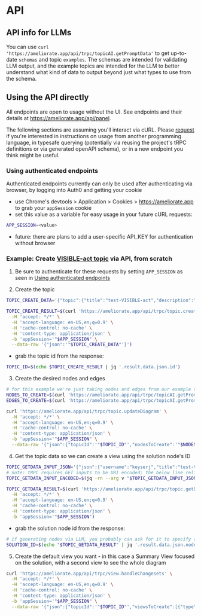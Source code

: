 # API

## API info for LLMs

You can use `curl 'https://ameliorate.app/api/trpc/topicAI.getPromptData'` to get up-to-date `schemas` and topic `examples`. The schemas are intended for validating LLM output, and the example topics are intended for the LLM to better understand what kind of data to output beyond just what types to use from the schema.

## Using the API directly

All endpoints are open to usage without the UI. See endpoints and their details at https://ameliorate.app/api/panel.

The following sections are assuming you'll interact via cURL. Please [request](https://github.com/amelioro/ameliorate/blob/main/CONTRIBUTING.md#reaching-out) if you're interested in instructions on usage from another programming language, in typesafe querying (potentially via reusing the project's tRPC definitions or via generated openAPI schema), or in a new endpoint you think might be useful.

### Using authenticated endpoints

Authenticated endpoints currently can only be used after authenticating via browser, by logging into Auth0 and getting your cookie

- use Chrome's devtools > Application > Cookies > https://ameliorate.app to grab your `appSession` cookie
- set this value as a variable for easy usage in your future cURL requests:

```bash
APP_SESSION=<value>
```

- future: there are plans to add a user-specific API_KEY for authentication without browser

### Example: Create [VISIBLE-act topic](https://ameliorate.app/keyserj/bill-HR-4667-VISIBLE-act) via API, from scratch

1. Be sure to authenticate for these requests by setting `APP_SESSION` as seen in [Using authenticated endpoints](#using-authenticated-endpoints)

2. Create the topic

```bash
TOPIC_CREATE_DATA='{"topic":{"title":"test-VISIBLE-act","description":"based on bill description https://pluralpolicy.com/app/legislative-tracking/bill/details/federal-119-hr4667/2784356 and Kialo arguments https://www.kialo.com/do-you-support-hr-4667-visible-act-72582","visibility":"private","allowAnyoneToEdit":false},"quickViews":[]}'

TOPIC_CREATE_RESULT=$(curl 'https://ameliorate.app/api/trpc/topic.create' \
  -H 'accept: */*' \
  -H 'accept-language: en-US,en;q=0.9' \
  -H 'cache-control: no-cache' \
  -H 'content-type: application/json' \
  -b 'appSession='"$APP_SESSION" \
  --data-raw '{"json":'"$TOPIC_CREATE_DATA"'}')
```

- grab the topic id from the response:

```bash
TOPIC_ID=$(echo $TOPIC_CREATE_RESULT | jq '.result.data.json.id')
```

3. Create the desired nodes and edges

```bash
# for this example we're just taking nodes and edges from our example topic
NODES_TO_CREATE=$(curl 'https://ameliorate.app/api/trpc/topicAI.getPromptData' | jq '.result.data.json.examples.visibleAct.nodesToCreate')
EDGES_TO_CREATE=$(curl 'https://ameliorate.app/api/trpc/topicAI.getPromptData' | jq '.result.data.json.examples.visibleAct.edgesToCreate')

curl 'https://ameliorate.app/api/trpc/topic.updateDiagram' \
  -H 'accept: */*' \
  -H 'accept-language: en-US,en;q=0.9' \
  -H 'cache-control: no-cache' \
  -H 'content-type: application/json' \
  -b 'appSession='"$APP_SESSION" \
  --data-raw '{"json":{"topicId":'"$TOPIC_ID"',"nodesToCreate":'"$NODES_TO_CREATE"',"edgesToCreate":'"$EDGES_TO_CREATE"'}}'
```

4. Get the topic data so we can create a view using the solution node's ID

```bash
TOPIC_GETDATA_INPUT_JSON='{"json":{"username":"keyserj","title":"test-VISIBLE-act"}}'
# note: tRPC requires GET inputs to be URI encoded; the below line relies on `jq` to do this, but you can also use `python` or `node` (ask ChatGPT)
TOPIC_GETDATA_INPUT_ENCODED=$(jq -rn --arg v "$TOPIC_GETDATA_INPUT_JSON" '$v|@uri')

TOPIC_GETDATA_RESULT=$(curl 'https://ameliorate.app/api/trpc/topic.getData?input='"$TOPIC_GETDATA_INPUT_ENCODED" \
  -H 'accept: */*' \
  -H 'accept-language: en-US,en;q=0.9' \
  -H 'cache-control: no-cache' \
  -H 'content-type: application/json' \
  -b 'appSession='"$APP_SESSION")
```

- grab the solution node id from the response:

```bash
# if generating nodes via LLM, you probably can ask for it to specify the central node with its output
SOLUTION_ID=$(echo "$TOPIC_GETDATA_RESULT" | jq '.result.data.json.nodes | .[] | select(.text=="HR 4667: The VISIBLE Act of 2025") | .id')
```

5. Create the default view you want - in this case a Summary View focused on the solution, with a second view to see the whole diagram

```bash
curl 'https://ameliorate.app/api/trpc/view.handleChangesets' \
  -H 'accept: */*' \
  -H 'accept-language: en-US,en;q=0.9' \
  -H 'cache-control: no-cache' \
  -H 'content-type: application/json' \
  -b 'appSession='"$APP_SESSION" \
  --data-raw '{"json":{"topicId":'"$TOPIC_ID"',"viewsToCreate":[{"type":"quick","title":"Overview","order":1,"viewState":{"format":"summary","summaryBreadcrumbNodeIds":['"$SOLUTION_ID"'],"selectedSummaryTab":"components"},"topicId":'"$TOPIC_ID"'},{"type":"quick","title":"Diagram","order":2,"viewState":{"format":"diagram","minimizeEdgeCrossings":true,"avoidEdgeLabelOverlap":true},"topicId":'"$TOPIC_ID"'}]}}'
```
